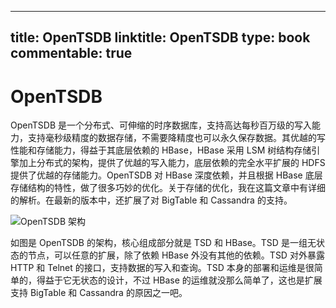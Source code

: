 
---
title: OpenTSDB
linktitle: OpenTSDB
type: book
commentable: true
---

# OpenTSDB

OpenTSDB 是一个分布式、可伸缩的时序数据库，支持高达每秒百万级的写入能力，支持毫秒级精度的数据存储，不需要降精度也可以永久保存数据。其优越的写性能和存储能力，得益于其底层依赖的 HBase，HBase 采用 LSM 树结构存储引擎加上分布式的架构，提供了优越的写入能力，底层依赖的完全水平扩展的 HDFS 提供了优越的存储能力。OpenTSDB 对 HBase 深度依赖，并且根据 HBase 底层存储结构的特性，做了很多巧妙的优化。关于存储的优化，我在这篇文章中有详细的解析。在最新的版本中，还扩展了对 BigTable 和 Cassandra 的支持。

![OpenTSDB 架构](https://s2.ax1x.com/2019/11/24/MOk9M9.png)

如图是 OpenTSDB 的架构，核心组成部分就是 TSD 和 HBase。TSD 是一组无状态的节点，可以任意的扩展，除了依赖 HBase 外没有其他的依赖。TSD 对外暴露 HTTP 和 Telnet 的接口，支持数据的写入和查询。TSD 本身的部署和运维是很简单的，得益于它无状态的设计，不过 HBase 的运维就没那么简单了，这也是扩展支持 BigTable 和 Cassandra 的原因之一吧。

    